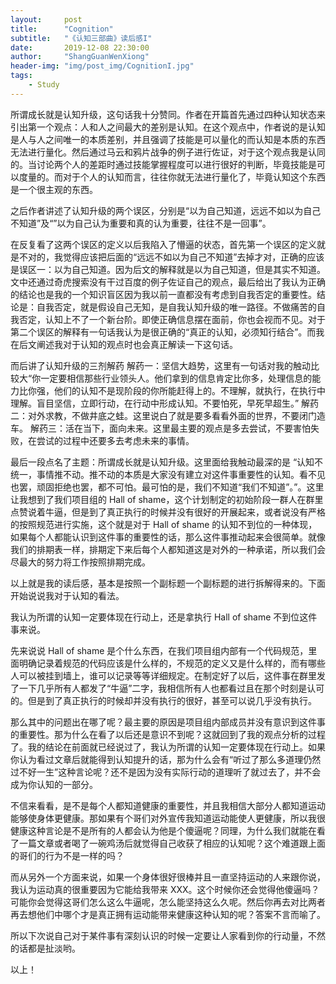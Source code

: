 ```yaml
---
layout:     post
title:      "Cognition"
subtitle:   "《认知三部曲》读后感I"
date:       2019-12-08 22:30:00
author:     "ShangGuanWenXiong"
header-img: "img/post_img/CognitionI.jpg"
tags:
    - Study
---
```


所谓成长就是认知升级，这句话我十分赞同。作者在开篇首先通过四种认知状态来引出第一个观点：人和人之间最大的差别是认知。在这个观点中，作者说的是认知是人与人之间唯一的本质差别，并且强调了技能是可以量化的而认知是本质的东西无法进行量化。然后通过马云和鸦片战争的例子进行佐证，对于这个观点我是认同的。当讨论两个人的差距时通过技能掌握程度可以进行很好的判断，毕竟技能是可以度量的。而对于个人的认知而言，往往你就无法进行量化了，毕竟认知这个东西是一个很主观的东西。

之后作者讲述了认知升级的两个误区，分别是“以为自己知道，远远不如以为自己不知道”及“”以为自己认为重要和真的认为重要，往往不是一回事”。

在反复看了这两个误区的定义以后我陷入了懵逼的状态，首先第一个误区的定义就是不对的，我觉得应该把后面的“远远不如以为自己不知道”去掉才对，正确的应该是误区一：以为自己知道。因为后文的解释就是以为自己知道，但是其实不知道。文中还通过奇虎搜索没有干过百度的例子佐证自己的观点，最后给出了我认为正确的结论也是我的一个知识盲区因为我以前一直都没有考虑到自我否定的重要性。结论是：自我否定，就是假设自己无知，是自我认知升级的唯一路径。不做痛苦的自我否定，认知上不了一个新台阶。即使正确信息摆在面前，你也会视而不见。对于第二个误区的解释有一句话我认为是很正确的“真正的认知，必须知行结合”。而我在后文阐述我对于认知的观点时也会真正解读一下这句话。

而后讲了认知升级的三剂解药
解药一：坚信大趋势，这里有一句话对我的触动比较大“你一定要相信那些行业领头人。他们拿到的信息肯定比你多，处理信息的能力比你强，他们的认知不是现阶段的你所能赶得上的。不理解，就执行，在执行中理解。盲目坚信，立即行动，在行动中形成认知。不要怕死，早死早超生。”
解药二：对外求教，不做井底之蛙。这里说白了就是要多看看外面的世界，不要闭门造车。
解药三：活在当下，面向未来。这里最主要的观点是多去尝试，不要害怕失败，在尝试的过程中还要多去考虑未来的事情。

最后一段点名了主题：所谓成长就是认知升级。这里面给我触动最深的是
“认知不统一，事情推不动。推不动的本质是大家没有建立对这件事重要性的认知。看不见也罢，顽固拒绝也罢，都不可怕。最可怕的是，我们不知道“我们不知道”。”。这里让我想到了我们项目组的 Hall of shame，这个计划制定的初始阶段一群人在群里点赞说着牛逼，但是到了真正执行的时候并没有很好的开展起来，或者说没有严格的按照规范进行实施，这个就是对于 Hall of shame 的认知不到位的一种体现，如果每个人都能认识到这件事的重要性的话，那么这件事推动起来会很简单。就像我们的排期表一样，排期定下来后每个人都知道这是对外的一种承诺，所以我们会尽最大的努力将工作按照排期完成。

以上就是我的读后感，基本是按照一个副标题一个副标题的进行拆解得来的。下面开始说说我对于认知的看法。

我认为所谓的认知一定要体现在行动上，还是拿执行 Hall of shame 不到位这件事来说。

先来说说 Hall of shame 是个什么东西，在我们项目组内部有一个代码规范，里面明确记录着规范的代码应该是什么样的，不规范的定义又是什么样的，而有哪些人可以被挂到墙上，谁可以记录等等详细规定。在制定好了以后，这件事在群里发了一下几乎所有人都发了“牛逼”二字，我相信所有人也都看过且在那个时刻是认可的。但是到了真正执行的时候却并没有执行的很好，甚至可以说几乎没有执行。

那么其中的问题出在哪了呢？最主要的原因是项目组内部成员并没有意识到这件事的重要性。那为什么在看了以后还是意识不到呢？这就回到了我的观点分析的过程了。我的结论在前面就已经说过了，我认为所谓的认知一定要体现在行动上。如果你认为看过文章后就能得到认知提升的话，那为什么会有“听过了那么多道理仍然过不好一生”这种言论呢？还不是因为没有实际行动的道理听了就过去了，并不会成为你认知的一部分。

不信来看看，是不是每个人都知道健康的重要性，并且我相信大部分人都知道运动能够使身体更健康。那如果有个哥们对外宣传我知道运动能使人更健康，所以我很健康这种言论是不是所有的人都会认为他是个傻逼呢？同理，为什么我们就能在看了一篇文章或者喝了一碗鸡汤后就觉得自己收获了相应的认知呢？这个难道跟上面的哥们的行为不是一样的吗？

而从另外一个方面来说，如果一个身体很好很棒并且一直坚持运动的人来跟你说，我认为运动真的很重要因为它能给我带来 XXX。这个时候你还会觉得他傻逼吗？可能你会觉得这哥们怎么这么牛逼呢，怎么能坚持这么久呢。然后你再去对比两者再去想他们中哪个才是真正拥有运动能带来健康这种认知的呢？答案不言而喻了。

所以下次说自己对于某件事有深刻认识的时候一定要让人家看到你的行动量，不然的话都是扯淡哟。

以上！

